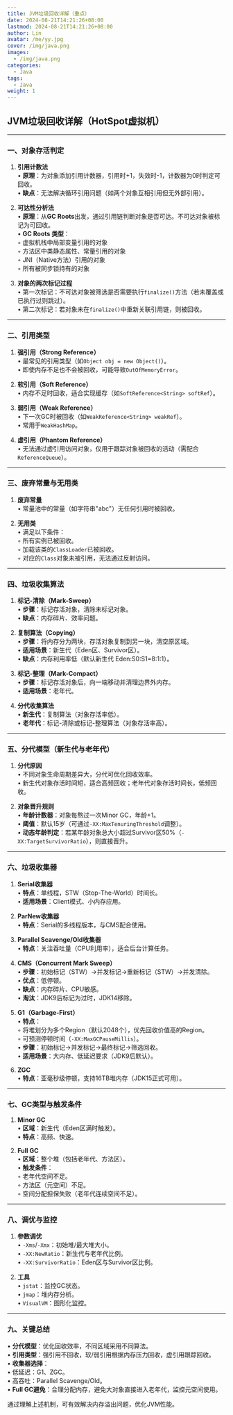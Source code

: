 ```yaml
---
title: JVM垃圾回收详解（重点）
date: 2024-08-21T14:21:26+08:00
lastmod: 2024-08-21T14:21:26+08:00
author: Lin
avatar: /me/yy.jpg
cover: /img/java.png
images:
  - /img/java.png
categories:
  - Java
tags:
  - Java
weight: 1
---
```


## JVM垃圾回收详解（HotSpot虚拟机）

---

### **一、对象存活判定**
1. **引用计数法**  
   • **原理**：为对象添加引用计数器，引用时+1，失效时-1，计数器为0时判定可回收。  
   • **缺点**：无法解决循环引用问题（如两个对象互相引用但无外部引用）。  

2. **可达性分析法**  
   • **原理**：从**GC Roots**出发，通过引用链判断对象是否可达。不可达对象被标记为可回收。  
   • **GC Roots 类型**：  
     ◦ 虚拟机栈中局部变量引用的对象  
     ◦ 方法区中类静态属性、常量引用的对象  
     ◦ JNI（Native方法）引用的对象  
     ◦ 所有被同步锁持有的对象  

3. **对象的两次标记过程**  
   • 第一次标记：不可达对象被筛选是否需要执行`finalize()`方法（若未覆盖或已执行过则跳过）。  
   • 第二次标记：若对象未在`finalize()`中重新关联引用链，则被回收。

---

### **二、引用类型**
1. **强引用（Strong Reference）**  
   • 最常见的引用类型（如`Object obj = new Object()`）。  
   • 即使内存不足也不会被回收，可能导致`OutOfMemoryError`。  

2. **软引用（Soft Reference）**  
   • 内存不足时回收，适合实现缓存（如`SoftReference<String> softRef`）。  

3. **弱引用（Weak Reference）**  
   • 下一次GC时被回收（如`WeakReference<String> weakRef`）。  
   • 常用于`WeakHashMap`。  

4. **虚引用（Phantom Reference）**  
   • 无法通过虚引用访问对象，仅用于跟踪对象被回收的活动（需配合`ReferenceQueue`）。  

---

### **三、废弃常量与无用类**
1. **废弃常量**  
   • 常量池中的常量（如字符串"abc"）无任何引用时被回收。  

2. **无用类**  
   • 满足以下条件：  
     ◦ 所有实例已被回收。  
     ◦ 加载该类的`ClassLoader`已被回收。  
     ◦ 对应的`Class`对象未被引用，无法通过反射访问。  

---

### **四、垃圾收集算法**
1. **标记-清除（Mark-Sweep）**  
   • **步骤**：标记存活对象，清除未标记对象。  
   • **缺点**：内存碎片、效率问题。  

2. **复制算法（Copying）**  
   • **步骤**：将内存分为两块，存活对象复制到另一块，清空原区域。  
   • **适用场景**：新生代（Eden区、Survivor区）。  
   • **缺点**：内存利用率低（默认新生代 Eden:S0:S1=8:1:1）。  

3. **标记-整理（Mark-Compact）**  
   • **步骤**：标记存活对象后，向一端移动并清理边界外内存。  
   • **适用场景**：老年代。  

4. **分代收集算法**  
   • **新生代**：复制算法（对象存活率低）。  
   • **老年代**：标记-清除或标记-整理算法（对象存活率高）。  

---

### **五、分代模型（新生代与老年代）**
1. **分代原因**  
   • 不同对象生命周期差异大，分代可优化回收效率。  
   • 新生代对象存活时间短，适合高频回收；老年代对象存活时间长，低频回收。  

2. **对象晋升规则**  
   • **年龄计数器**：对象每熬过一次Minor GC，年龄+1。  
   • **阈值**：默认15岁（可通过`-XX:MaxTenuringThreshold`调整）。  
   • **动态年龄判定**：若某年龄对象总大小超过Survivor区50%（`-XX:TargetSurvivorRatio`），则直接晋升。  

---

### **六、垃圾收集器**
1. **Serial收集器**  
   • **特点**：单线程，STW（Stop-The-World）时间长。  
   • **适用场景**：Client模式、小内存应用。  

2. **ParNew收集器**  
   • **特点**：Serial的多线程版本，与CMS配合使用。  

3. **Parallel Scavenge/Old收集器**  
   • **特点**：关注吞吐量（CPU利用率），适合后台计算任务。  

4. **CMS（Concurrent Mark Sweep）**  
   • **步骤**：初始标记（STW）→并发标记→重新标记（STW）→并发清除。  
   • **优点**：低停顿。  
   • **缺点**：内存碎片、CPU敏感。  
   • **淘汰**：JDK9后标记为过时，JDK14移除。  

5. **G1（Garbage-First）**  
   • **特点**：  
     ◦ 将堆划分为多个Region（默认2048个），优先回收价值高的Region。  
     ◦ 可预测停顿时间（`-XX:MaxGCPauseMillis`）。  
   • **步骤**：初始标记→并发标记→最终标记→筛选回收。  
   • **适用场景**：大内存、低延迟要求（JDK9后默认）。  

6. **ZGC**  
   • **特点**：亚毫秒级停顿，支持16TB堆内存（JDK15正式可用）。  

---

### **七、GC类型与触发条件**
1. **Minor GC**  
   • **区域**：新生代（Eden区满时触发）。  
   • **特点**：高频、快速。  

2. **Full GC**  
   • **区域**：整个堆（包括老年代、方法区）。  
   • **触发条件**：  
     ◦ 老年代空间不足。  
     ◦ 方法区（元空间）不足。  
     ◦ 空间分配担保失败（老年代连续空间不足）。  

---

### **八、调优与监控**
1. **参数调优**  
   • `-Xms`/`-Xmx`：初始堆/最大堆大小。  
   • `-XX:NewRatio`：新生代与老年代比例。  
   • `-XX:SurvivorRatio`：Eden区与Survivor区比例。  

2. **工具**  
   • `jstat`：监控GC状态。  
   • `jmap`：堆内存分析。  
   • `VisualVM`：图形化监控。  

---

### **九、关键总结**
• **分代模型**：优化回收效率，不同区域采用不同算法。  
• **引用类型**：强引用不回收，软/弱引用根据内存压力回收，虚引用跟踪回收。  
• **收集器选择**：  
  • 低延迟：G1、ZGC。  
  • 高吞吐：Parallel Scavenge/Old。  
• **Full GC避免**：合理分配内存，避免大对象直接进入老年代，监控元空间使用。  

通过理解上述机制，可有效解决内存溢出问题，优化JVM性能。
